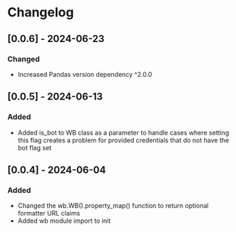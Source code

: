 # Changelog

## [0.0.6] - 2024-06-23
### Changed
- Increased Pandas version dependency ^2.0.0

## [0.0.5] - 2024-06-13
### Added
- Added is_bot to WB class as a parameter to handle cases where setting this flag creates a problem for provided credentials that do not have the bot flag set

## [0.0.4] - 2024-06-04
### Added
- Changed the wb.WB().property_map() function to return optional formatter URL claims
- Added wb module import to init